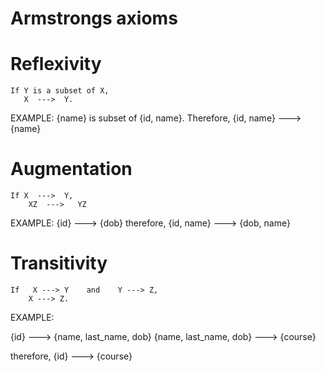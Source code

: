 
# Armstrongs axioms



# Reflexivity
    If Y is a subset of X,
       X  --->  Y.

EXAMPLE:
{name} is subset of {id, name}.
Therefore,   {id, name}  --->  {name}







# Augmentation
    If X  --->  Y,
        XZ  --->   YZ

EXAMPLE:
{id}  --->  {dob}
therefore,   {id, name}  --->  {dob, name}






# Transitivity
    If   X ---> Y    and    Y ---> Z,
        X ---> Z.

EXAMPLE:

{id}  --->  {name, last_name, dob}
{name, last_name, dob}  --->  {course}

therefore,   {id}  --->  {course}

